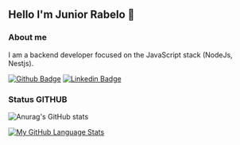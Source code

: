 ## Hello I'm Junior Rabelo 👋

### About me
I am a backend developer focused on the JavaScript stack (NodeJs, Nestjs).

[![Github Badge](https://img.shields.io/badge/-Github-000?style=flat-square&logo=Github&logoColor=white&link=https://github.com/fagnerpsantos)](https://github.com/rabelojunior105)  [![Linkedin Badge](https://img.shields.io/badge/-LinkedIn-blue?style=flat-square&logo=Linkedin&logoColor=white&link=https://www.linkedin.com/in/fagnerpsantos/)](https://www.linkedin.com/in/junior-rabelo-04b744185/) 


### Status GITHUB

![Anurag's GitHub stats](https://github-readme-stats.vercel.app/api?username=rabelojunior105&count_private=true)

[![My GitHub Language Stats](https://github-readme-stats.vercel.app/api/top-langs/?username=rabelojunior105&langs_count=5&theme=tokyonight)]()
